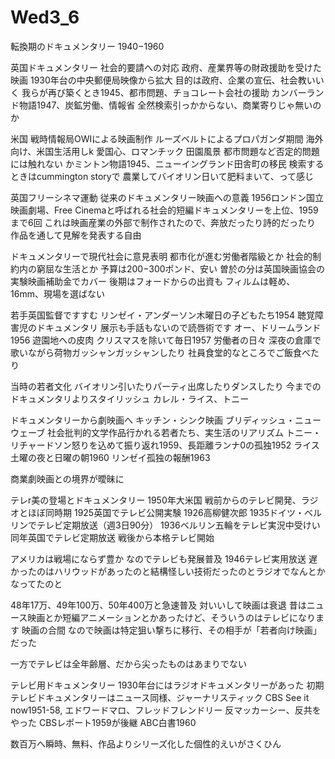 # Wed3_6
転換期のドキュメンタリー
1940−1960

英国ドキュメンタリー
社会的要請への対応
政府、産業界等の財政援助を受けた映画
1930年台の中央郵便局映像から拡大
目的は政府、企業の宣伝、社会教いいく
我らが再び築くとき1945、都市問題、チョコレート会社の援助
カンバーランド物語1947、炭鉱労働、情報省
全然検索引っかからない、商業寄りじゃ無いのか

米国
戦時情報局OWIによる映画制作
ルーズベルトによるプロパガンダ期間
海外向け、米国生活用しk
愛国心、ロマンチック
田園風景
都市問題など否定的問題には触れない
かミントン物語1945、ニューイングランド田舎町の移民
検索するときはcummington storyで
農業してバイオリン日いて肥料まいて、って感じ

英国フリーシネマ運動
従来のドキュメンタリー映画への意義
1956ロンドン国立映画劇場、Free Cinemaと呼ばれる社会的短編ドキュメンタリーを上位、1959まで6回
これは映画産業の外部で制作されたので、奔放だったり詩的だったり
作品を通して見解を発表する自由

ドキュメンタリーで現代社会に意見表明
都市化が進む労働者階級とか
社会的制約内の窮屈な生活とか
予算は200−300ポンド、安い
曽於の分は英国映画協会の実験映画補助金でカバー
後期はフォードからの出資も
フィルムは軽め、16mm、現場を選ばない

若手英国監督ですすむ
リンゼイ・アンダーソン木曜日の子どもたち1954
	聴覚障害児のドキュメンタリ
	展示も手話もないので読唇術です
オー、ドリームランド1956
	遊園地への皮肉
クリスマスを除いて毎日1957
	労働者の日々
	深夜の倉庫で歌いながら荷物ガッシャンガッシャンしたり
	社員食堂的なところでご飯食べたり

当時の若者文化
バイオリン引いたりパーティ出席したりダンスしたり
今までのドキュメンタリよりスタイリッシュ
カレル・ライス、トニー


ドキュメンタリーから劇映画へ
キッチン・シンク映画
ブリディッシュ・ニューウェーブ
社会批判的文学作品行かれる若者たち、実生活のリアリズム
トニー・リチャードソン怒りを込めて振り返れ1959、長距離ランナ0の孤独1952
ライス土曜の夜と日曜の朝1960
リンゼイ孤独の報酬1963

商業劇映画との境界が曖昧に

テレr美の登場とドキュメンタリー
1950年大米国
戦前からのテレビ開発、ラジオとほぼ同時期
1925英国でテレビ公開実験
1926高柳健次郎
1935ドイツ・ベルリンでテレビ定期放送（週3日90分）
1936ベルリン五輪をテレビ実況中受けい
同年英国でテレビ定期放送
戦後から本格テレビ開始

アメリカは戦場にならず豊か
なのでテレビも発展普及
1946テレビ実用放送
遅かったのはハリウッドがあったのと結構怪しい技術だったのとラジオでなんとかなってたのと

48年17万、49年100万、50年400万と急速普及
対いいして映画は衰退
昔はニュース映画とか短編アニメーションとかあったけど、そういうのはテレビになります
	映画の合間
なので映画は特定狙い撃ちに移行、その相手が「若者向け映画」だった

一方でテレビは全年齢層、だから尖ったものはあまりでない

テレビ用ドキュメンタリー
1930年台にはラジオドキュメンタリーがあった
初期テレビドキュメンタリーはニュース同様、ジャーナリスティック
CBS See it now1951-58, エドワードマロ、フレッドフレンドリー
	反マッカーシー、反共をやった
CBSレポート1959が後継
ABC白書1960

数百万へ瞬時、無料、作品よりシリーズ化した個性的えいがさくひん